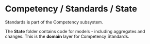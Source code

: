 # Competency / Standards / State

Standards is part of the Competency subsystem.
  
The **State** folder contains code for models - including aggregates and changes. This is the **domain** layer for Competency Standards.

